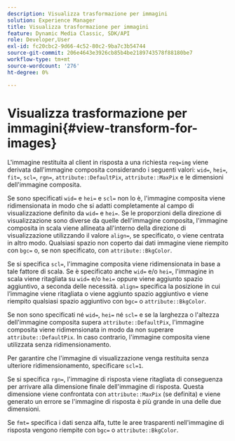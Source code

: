```yaml
---
description: Visualizza trasformazione per immagini
solution: Experience Manager
title: Visualizza trasformazione per immagini
feature: Dynamic Media Classic, SDK/API
role: Developer,User
exl-id: fc20cbc2-9d66-4c52-80c2-9ba7c3b54744
source-git-commit: 206e4643e3926cb85b4be2189743578f88180be7
workflow-type: tm+mt
source-wordcount: '276'
ht-degree: 0%

---
```


# Visualizza trasformazione per immagini{#view-transform-for-images}

L&#39;immagine restituita al client in risposta a una richiesta `req=img` viene derivata dall&#39;immagine composita considerando i seguenti valori: `wid=`, `hei=`, `fit=`, `scl=`, `rgn=`, `attribute::DefaultPix`, `attribute::MaxPix` e le dimensioni dell&#39;immagine composita.

Se sono specificati `wid=` e `hei=` e `scl=` non lo è, l&#39;immagine composita viene ridimensionata in modo che si adatti completamente al campo di visualizzazione definito da `wid=` e `hei=`. Se le proporzioni della direzione di visualizzazione sono diverse da quelle dell&#39;immagine composita, l&#39;immagine composita in scala viene allineata all&#39;interno della direzione di visualizzazione utilizzando il valore `align=`, se specificato, o viene centrata in altro modo. Qualsiasi spazio non coperto dai dati immagine viene riempito con `bgc=` o, se non specificato, con `attribute::BkgColor`.

Se si specifica `scl=`, l&#39;immagine composita viene ridimensionata in base a tale fattore di scala. Se è specificato anche `wid=` e/o `hei=`, l&#39;immagine in scala viene ritagliata su `wid=` e/o `hei=` oppure viene aggiunto spazio aggiuntivo, a seconda delle necessità. `align=` specifica la posizione in cui l’immagine viene ritagliata o viene aggiunto spazio aggiuntivo e viene riempito qualsiasi spazio aggiuntivo con  `bgc=` o  `attribute::BkgColor`.

Se non sono specificati né `wid=`, `hei=` né `scl=` e se la larghezza o l&#39;altezza dell&#39;immagine composita supera `attribute::DefaultPix`, l&#39;immagine composita viene ridimensionata in modo da non superare `attribute::DefaultPix`. In caso contrario, l&#39;immagine composita viene utilizzata senza ridimensionamento.

Per garantire che l&#39;immagine di visualizzazione venga restituita senza ulteriore ridimensionamento, specificare `scl=1`.

Se si specifica `rgn=`, l&#39;immagine di risposta viene ritagliata di conseguenza per arrivare alla dimensione finale dell&#39;immagine di risposta. Questa dimensione viene confrontata con `attribute::MaxPix` (se definita) e viene generato un errore se l&#39;immagine di risposta è più grande in una delle due dimensioni.

Se `fmt=` specifica i dati senza alfa, tutte le aree trasparenti nell&#39;immagine di risposta vengono riempite con `bgc=` o `attribute::BkgColor`.
